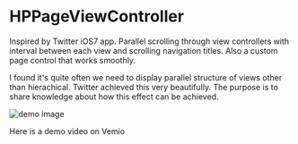 HPPageViewController
====================

Inspired by Twitter iOS7 app. Parallel scrolling through view controllers with interval between each view and scrolling navigation titles. Also a custom page control that works smoothly.

I found it's quite often we need to display parallel structure of views other than hierachical. Twitter achieved this very beautifully. The purpose is to share knowledge about how this effect can be achieved. 

![demo image](https://github.com/lizixroy/HPPageViewController/blob/master/Images/demo.png)

Here is a demo video on Vemio 

